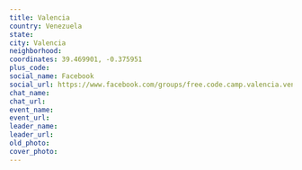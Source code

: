 ```yaml
---
title: Valencia
country: Venezuela
state: 
city: Valencia
neighborhood: 
coordinates: 39.469901, -0.375951
plus_code:
social_name: Facebook
social_url: https://www.facebook.com/groups/free.code.camp.valencia.venezuela
chat_name:
chat_url:
event_name:
event_url:
leader_name:
leader_url:
old_photo: 
cover_photo:
---
```

